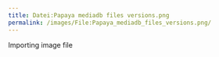 ```yaml
---
title: Datei:Papaya mediadb files versions.png
permalink: /images/File:Papaya_mediadb_files_versions.png/
---
```


Importing image file